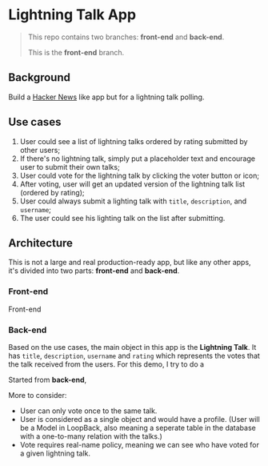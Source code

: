 # Lightning Talk App

> This repo contains two branches: **front-end** and **back-end**.
> 
> This is the **front-end** branch.

## Background

Build a [Hacker News](https://news.ycombinator.com/) like app but for a lightning talk polling.

## Use cases

1. User could see a list of lightning talks ordered by rating submitted by other users;
2. If there's no lightning talk, simply put a placeholder text and encourage user to submit their own talks;
3. User could vote for the lightning talk by clicking the voter button or icon;
4. After voting, user will get an updated version of the lightning talk list (ordered by rating);
5. User could always submit a lighting talk with `title`, `description`, and `username`;
6. The user could see his lighting talk on the list after submitting.

## Architecture

This is not a large and real production-ready app, but like any other apps, it's divided into two parts: **front-end** and **back-end**. 

### Front-end

Front-end 

### Back-end

Based on the use cases, the main object in this app is the **Lightning Talk**. It has `title`, `description`, `username` and `rating` which represents the votes that the talk received from the users. For this demo, I try to do a 

Started from **back-end**, 


More to consider:

- User can only vote once to the same talk. 
- User is considered as a single object and would have a profile. (User will be a Model in LoopBack, also meaning a seperate table in the database with a one-to-many relation with the talks.)
- Vote requires real-name policy, meaning we can see who have voted for a given lightning talk.
